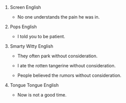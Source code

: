 1. Screen English

    - No one understands the pain he was in.

2. Pops English

    - I told you to be patient.

3. Smarty Witty English

    - They often park without consideration.

    - I ate the rotten tangerine without consideration.

    - People believed the rumors without consideration.

4. Tongue Tongue English

    - Now is not a good time.
